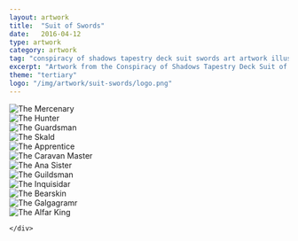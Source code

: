```yaml
---
layout: artwork
title:  "Suit of Swords"
date:   2016-04-12
type: artwork
category: artwork
tag: "conspiracy of shadows tapestry deck suit swords art artwork illustration"
excerpt: "Artwork from the Conspiracy of Shadows Tapestry Deck Suit of Swords, a themed take on the traditional tarot deck."
theme: "tertiary"
logo: "/img/artwork/suit-swords/logo.png"
---
```

<div class="image-container">
	<div class="wrapper">
		<section class="artwork">
			<img src="/img/artwork/suit-coins/01-theMercenary.jpg" alt="The Mercenary"/>		
		</section>
		<section class="artwork">
			<img src="/img/artwork/suit-coins/02-theHunter.jpg" alt="The Hunter"/>		
		</section>
		<section class="artwork">
			<img src="/img/artwork/suit-coins/03-theGuardsman.jpg" alt="The Guardsman"/>		
		</section>
		<section class="artwork">
			<img src="/img/artwork/suit-coins/04-theSkald.jpg" alt="The Skald"/>		
		</section>
		<section class="artwork">
			<img src="/img/artwork/suit-coins/05-theApprentice.jpg" alt="The Apprentice"/>		
		</section>
		<section class="artwork">
			<img src="/img/artwork/suit-coins/06-theCaravanMaster.jpg" alt="The Caravan Master"/>		
		</section>
		<section class="artwork">
			<img src="/img/artwork/suit-coins/07-theAnaSister.jpg" alt="The Ana Sister"/>		
		</section>
		<section class="artwork">
			<img src="/img/artwork/suit-coins/08-theGuildsman.jpg" alt="The Guildsman"/>		
		</section>
		<section class="artwork">
			<img src="/img/artwork/suit-coins/09-theInquisidar.jpg" alt="The Inquisidar"/>		
		</section>
		<section class="artwork">
			<img src="/img/artwork/suit-coins/10-theBearskin.jpg" alt="The Bearskin"/>		
		</section>
		<section class="artwork">
			<img src="/img/artwork/suit-coins/11-theGalgagramr.jpg" alt="The Galgagramr"/>		
		</section>
		<section class="artwork">
			<img src="/img/artwork/suit-coins/12-theAlfarKing.jpg" alt="The Alfar King"/>		
		</section>

	</div>
</div>